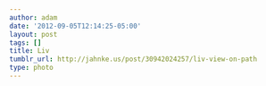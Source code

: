```yaml
---
author: adam
date: '2012-09-05T12:14:25-05:00'
layout: post
tags: []
title: Liv
tumblr_url: http://jahnke.us/post/30942024257/liv-view-on-path
type: photo
---
```


